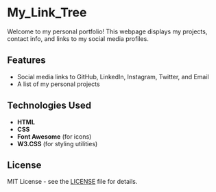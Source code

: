  # My_Link_Tree

Welcome to my personal portfolio! This webpage displays my projects, contact info, and links to my social media profiles.

## Features

- Social media links to GitHub, LinkedIn, Instagram, Twitter, and Email
- A list of my personal projects 

## Technologies Used 

- **HTML**
- **CSS**
- **Font Awesome** (for icons)
- **W3.CSS** (for styling utilities)



## License

MIT License - see the [LICENSE](LICENSE) file for details.
